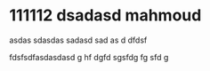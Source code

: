 # 111112 dsadasd mahmoud
asdas
sdasdas
sadasd
sad
as
d
dfdsf

fdsfsdfasdasdasd
g
hf
dgfd
sgsfdg
fg
sfd
g
